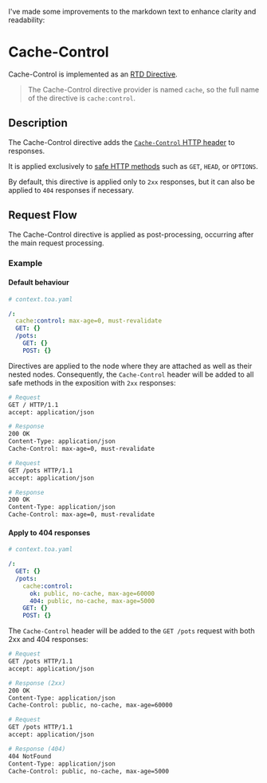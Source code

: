 I've made some improvements to the markdown text to enhance clarity and readability:

# Cache-Control

Cache-Control is implemented as an [RTD Directive](tree.md#directives).

> The Cache-Control directive provider is named `cache`, so the full name of the directive is `cache:control`.

## Description

The Cache-Control directive adds the [`Cache-Control` HTTP header](https://developer.mozilla.org/en-US/docs/Web/HTTP/Headers/Cache-Control) to responses.

It is applied exclusively to [safe HTTP methods](https://developer.mozilla.org/en-US/docs/Glossary/Safe/HTTP) such as `GET`, `HEAD`, or `OPTIONS`.

By default, this directive is applied only to `2xx` responses, but it can also be applied to `404` responses if necessary.

## Request Flow

The Cache-Control directive is applied as post-processing, occurring after the main request processing.

### Example

#### Default behaviour
```yaml
# context.toa.yaml

/:
  cache:control: max-age=0, must-revalidate
  GET: {}
  /pots:
    GET: {}
    POST: {}
```

Directives are applied to the node where they are attached as well as their nested nodes. Consequently, the `Cache-Control` header will be added to all safe methods in the exposition with `2xx` responses:

```bash
# Request
GET / HTTP/1.1
accept: application/json

# Response
200 OK
Content-Type: application/json
Cache-Control: max-age=0, must-revalidate
``` 

```bash
# Request
GET /pots HTTP/1.1
accept: application/json

# Response
200 OK
Content-Type: application/json
Cache-Control: max-age=0, must-revalidate
``` 

#### Apply to 404 responses

```yaml
# context.toa.yaml

/:
  GET: {}
  /pots:
    cache:control:
      ok: public, no-cache, max-age=60000
      404: public, no-cache, max-age=5000
    GET: {}
    POST: {}
```

The `Cache-Control` header will be added to the `GET /pots` request with both 2xx and 404 responses: 

```bash
# Request
GET /pots HTTP/1.1
accept: application/json

# Response (2xx)
200 OK
Content-Type: application/json
Cache-Control: public, no-cache, max-age=60000
``` 

```bash
# Request
GET /pots HTTP/1.1
accept: application/json

# Response (404)
404 NotFound
Content-Type: application/json
Cache-Control: public, no-cache, max-age=5000
```